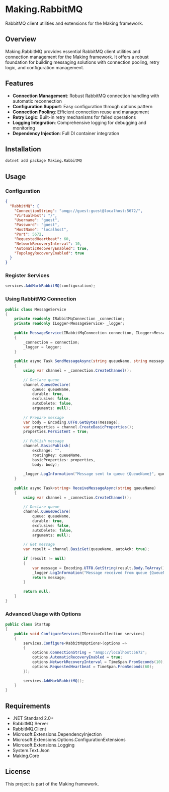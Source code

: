 # Making.RabbitMQ

RabbitMQ client utilities and extensions for the Making framework.

## Overview

Making.RabbitMQ provides essential RabbitMQ client utilities and connection management for the Making framework. It offers a robust foundation for building messaging solutions with connection pooling, retry logic, and configuration management.

## Features

- **Connection Management**: Robust RabbitMQ connection handling with automatic reconnection
- **Configuration Support**: Easy configuration through options pattern
- **Connection Pooling**: Efficient connection reuse and management
- **Retry Logic**: Built-in retry mechanisms for failed operations
- **Logging Integration**: Comprehensive logging for debugging and monitoring
- **Dependency Injection**: Full DI container integration

## Installation

```bash
dotnet add package Making.RabbitMQ
```

## Usage

### Configuration

```json
{
  "RabbitMQ": {
    "ConnectionString": "amqp://guest:guest@localhost:5672/",
    "VirtualHost": "/",
    "Username": "guest",
    "Password": "guest",
    "HostName": "localhost",
    "Port": 5672,
    "RequestedHeartbeat": 60,
    "NetworkRecoveryInterval": 10,
    "AutomaticRecoveryEnabled": true,
    "TopologyRecoveryEnabled": true
  }
}
```

### Register Services

```csharp
services.AddMarkRabbitMQ(configuration);
```

### Using RabbitMQ Connection

```csharp
public class MessageService
{
    private readonly IRabbitMqConnection _connection;
    private readonly ILogger<MessageService> _logger;
    
    public MessageService(IRabbitMqConnection connection, ILogger<MessageService> logger)
    {
        _connection = connection;
        _logger = logger;
    }
    
    public async Task SendMessageAsync(string queueName, string message)
    {
        using var channel = _connection.CreateChannel();
        
        // Declare queue
        channel.QueueDeclare(
            queue: queueName,
            durable: true,
            exclusive: false,
            autoDelete: false,
            arguments: null);
        
        // Prepare message
        var body = Encoding.UTF8.GetBytes(message);
        var properties = channel.CreateBasicProperties();
        properties.Persistent = true;
        
        // Publish message
        channel.BasicPublish(
            exchange: "",
            routingKey: queueName,
            basicProperties: properties,
            body: body);
        
        _logger.LogInformation("Message sent to queue {QueueName}", queueName);
    }
    
    public async Task<string> ReceiveMessageAsync(string queueName)
    {
        using var channel = _connection.CreateChannel();
        
        // Declare queue
        channel.QueueDeclare(
            queue: queueName,
            durable: true,
            exclusive: false,
            autoDelete: false,
            arguments: null);
        
        // Get message
        var result = channel.BasicGet(queueName, autoAck: true);
        
        if (result != null)
        {
            var message = Encoding.UTF8.GetString(result.Body.ToArray());
            _logger.LogInformation("Message received from queue {QueueName}", queueName);
            return message;
        }
        
        return null;
    }
}
```

### Advanced Usage with Options

```csharp
public class Startup
{
    public void ConfigureServices(IServiceCollection services)
    {
        services.Configure<RabbitMqOptions>(options =>
        {
            options.ConnectionString = "amqp://localhost:5672";
            options.AutomaticRecoveryEnabled = true;
            options.NetworkRecoveryInterval = TimeSpan.FromSeconds(10);
            options.RequestedHeartbeat = TimeSpan.FromSeconds(60);
        });
        
        services.AddMarkRabbitMQ();
    }
}
```

## Requirements

- .NET Standard 2.0+
- RabbitMQ Server
- RabbitMQ.Client
- Microsoft.Extensions.DependencyInjection
- Microsoft.Extensions.Options.ConfigurationExtensions
- Microsoft.Extensions.Logging
- System.Text.Json
- Making.Core

## License

This project is part of the Making framework.